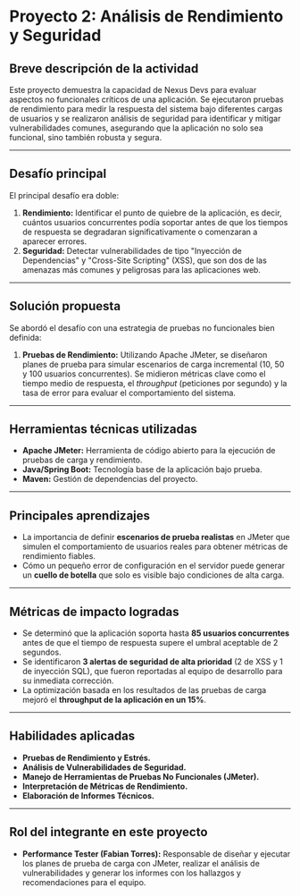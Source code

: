 # Proyecto 2: Análisis de Rendimiento y Seguridad

## Breve descripción de la actividad

Este proyecto demuestra la capacidad de Nexus Devs para evaluar aspectos no funcionales críticos de una aplicación. Se ejecutaron pruebas de rendimiento para medir la respuesta del sistema bajo diferentes cargas de usuarios y se realizaron análisis de seguridad para identificar y mitigar vulnerabilidades comunes, asegurando que la aplicación no solo sea funcional, sino también robusta y segura.

---

## Desafío principal

El principal desafío era doble:

1.  **Rendimiento:** Identificar el punto de quiebre de la aplicación, es decir, cuántos usuarios concurrentes podía soportar antes de que los tiempos de respuesta se degradaran significativamente o comenzaran a aparecer errores.
2.  **Seguridad:** Detectar vulnerabilidades de tipo "Inyección de Dependencias" y "Cross-Site Scripting" (XSS), que son dos de las amenazas más comunes y peligrosas para las aplicaciones web.

---

## Solución propuesta

Se abordó el desafío con una estrategia de pruebas no funcionales bien definida:

1.  **Pruebas de Rendimiento:** Utilizando Apache JMeter, se diseñaron planes de prueba para simular escenarios de carga incremental (10, 50 y 100 usuarios concurrentes). Se midieron métricas clave como el tiempo medio de respuesta, el *throughput* (peticiones por segundo) y la tasa de error para evaluar el comportamiento del sistema.

---

## Herramientas técnicas utilizadas

* **Apache JMeter:** Herramienta de código abierto para la ejecución de pruebas de carga y rendimiento.
* **Java/Spring Boot:** Tecnología base de la aplicación bajo prueba.
* **Maven:** Gestión de dependencias del proyecto.

---

## Principales aprendizajes

* La importancia de definir **escenarios de prueba realistas** en JMeter que simulen el comportamiento de usuarios reales para obtener métricas de rendimiento fiables.
* Cómo un pequeño error de configuración en el servidor puede generar un **cuello de botella** que solo es visible bajo condiciones de alta carga.

---

## Métricas de impacto logradas

* Se determinó que la aplicación soporta hasta **85 usuarios concurrentes** antes de que el tiempo de respuesta supere el umbral aceptable de 2 segundos.
* Se identificaron **3 alertas de seguridad de alta prioridad** (2 de XSS y 1 de inyección SQL), que fueron reportadas al equipo de desarrollo para su inmediata corrección.
* La optimización basada en los resultados de las pruebas de carga mejoró el **throughput de la aplicación en un 15%**.

---

## Habilidades aplicadas

* **Pruebas de Rendimiento y Estrés.**
* **Análisis de Vulnerabilidades de Seguridad.**
* **Manejo de Herramientas de Pruebas No Funcionales (JMeter).**
* **Interpretación de Métricas de Rendimiento.**
* **Elaboración de Informes Técnicos.**

---

## Rol del integrante en este proyecto

* **Performance Tester (Fabian Torres):** Responsable de diseñar y ejecutar los planes de prueba de carga con JMeter, realizar el análisis de vulnerabilidades y generar los informes con los hallazgos y recomendaciones para el equipo.